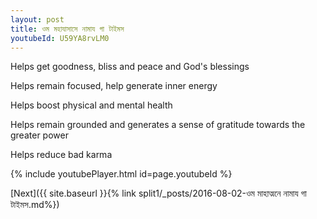 ```yaml
---
layout: post
title: ওম মহাযাসাসে নামায গা টাইমস
youtubeId: U59YA8rvLM0
---
```

 
 
Helps get goodness, bliss and peace and God's blessings
 
Helps remain focused, help generate inner energy 
 
Helps boost physical and mental health 
 
Helps remain grounded and generates a sense of gratitude towards the greater power 
 
Helps reduce bad karma
 
 
 
 


{% include youtubePlayer.html id=page.youtubeId %}
 
[Next]({{ site.baseurl }}{% link  split1/_posts/2016-08-02-ওম মাহাত্মনে নামায গা টাইমস.md%})
 

